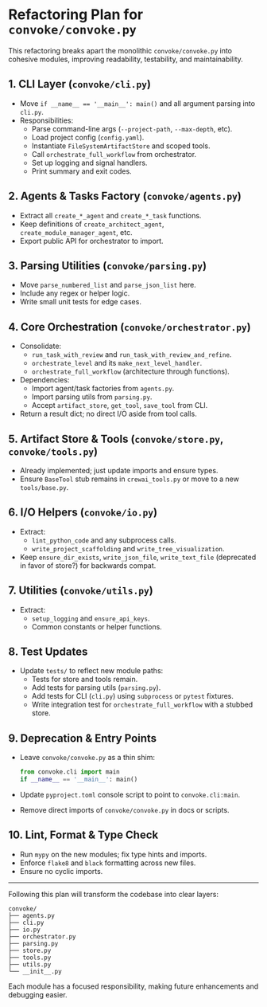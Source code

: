 # Refactoring Plan for `convoke/convoke.py`

This refactoring breaks apart the monolithic `convoke/convoke.py` into cohesive modules, improving readability, testability, and maintainability.

## 1. CLI Layer (`convoke/cli.py`)

- Move `if __name__ == '__main__': main()` and all argument parsing into `cli.py`.
- Responsibilities:
  - Parse command-line args (`--project-path`, `--max-depth`, etc).
  - Load project config (`config.yaml`).
  - Instantiate `FileSystemArtifactStore` and scoped tools.
  - Call `orchestrate_full_workflow` from orchestrator.
  - Set up logging and signal handlers.
  - Print summary and exit codes.

## 2. Agents & Tasks Factory (`convoke/agents.py`)

- Extract all `create_*_agent` and `create_*_task` functions.
- Keep definitions of `create_architect_agent`, `create_module_manager_agent`, etc.
- Export public API for orchestrator to import.

## 3. Parsing Utilities (`convoke/parsing.py`)

- Move `parse_numbered_list` and `parse_json_list` here.
- Include any regex or helper logic.
- Write small unit tests for edge cases.

## 4. Core Orchestration (`convoke/orchestrator.py`)

- Consolidate:
  - `run_task_with_review` and `run_task_with_review_and_refine`.
  - `orchestrate_level` and its `make_next_level_handler`.
  - `orchestrate_full_workflow` (architecture through functions).
- Dependencies:
  - Import agent/task factories from `agents.py`.
  - Import parsing utils from `parsing.py`.
  - Accept `artifact_store`, `get_tool`, `save_tool` from CLI.
- Return a result dict; no direct I/O aside from tool calls.

## 5. Artifact Store & Tools (`convoke/store.py`, `convoke/tools.py`)

- Already implemented; just update imports and ensure types.
- Ensure `BaseTool` stub remains in `crewai_tools.py` or move to a new `tools/base.py`.

## 6. I/O Helpers (`convoke/io.py`)

- Extract:
  - `lint_python_code` and any subprocess calls.
  - `write_project_scaffolding` and `write_tree_visualization`.
- Keep `ensure_dir_exists`, `write_json_file`, `write_text_file` (deprecated in favor of store?) for backwards compat.

## 7. Utilities (`convoke/utils.py`)

- Extract:
  - `setup_logging` and `ensure_api_keys`.
  - Common constants or helper functions.

## 8. Test Updates

- Update `tests/` to reflect new module paths:
  - Tests for store and tools remain.
  - Add tests for parsing utils (`parsing.py`).
  - Add tests for CLI (`cli.py`) using `subprocess` or `pytest` fixtures.
  - Write integration test for `orchestrate_full_workflow` with a stubbed store.

## 9. Deprecation & Entry Points

- Leave `convoke/convoke.py` as a thin shim:

  ```python
  from convoke.cli import main
  if __name__ == '__main__': main()
  ```

- Update `pyproject.toml` console script to point to `convoke.cli:main`.
- Remove direct imports of `convoke/convoke.py` in docs or scripts.

## 10. Lint, Format & Type Check

- Run `mypy` on the new modules; fix type hints and imports.
- Enforce `flake8` and `black` formatting across new files.
- Ensure no cyclic imports.

---

Following this plan will transform the codebase into clear layers:

```
convoke/
├── agents.py
├── cli.py
├── io.py
├── orchestrator.py
├── parsing.py
├── store.py
├── tools.py
├── utils.py
└── __init__.py
```

Each module has a focused responsibility, making future enhancements and debugging easier.  
